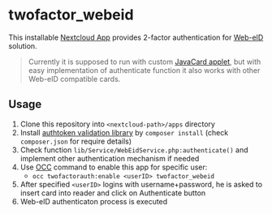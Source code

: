 # twofactor_webeid

This installable [Nextcloud App](https://docs.nextcloud.com/server/latest/admin_manual/apps_management.html#apps-management) provides 2-factor authentication for [Web-eID](https://web-eid.eu/) solution.

> Currently it is supposed to run with custom [JavaCard applet](https://github.com/Muzosh/web-eid-javacard-applet), but with easy implementation of authenticate function it also works with other Web-eID compatible cards.

## Usage

1. Clone this repository into `<nextcloud-path>/apps` directory
2. Install [authtoken validation library](https://github.com/Muzosh/web-eid-authtoken-validation-php) by `composer install` (check `composer.json` for require details)
3. Check function `lib/Service/WebEidService.php:authenticate()` and implement other authentication mechanism if needed
4. Use [OCC](https://docs.nextcloud.com/server/latest/admin_manual/configuration_server/occ_command.html?highlight=occ#using-the-occ-command) command to enable this app for specific user:
   * `occ twofactorauth:enable <userID> twofactor_webeid`
5. After specified `<userID>` logins with username+password, he is asked to insert card into reader and click on Authenticate button
6. Web-eID authenticaton process is executed

<!-- # (INGORE REST OF README - building the app is used for Nextcloud App Store publishing)
## Building the app

The app can be built by using the provided Makefile by running:

    make

This requires the following things to be present:

* make
* which
* tar: for building the archive
* curl: used if phpunit and composer are not installed to fetch them from the web
* npm: for building and testing everything JS, only required if a package.json is placed inside the **js/** folder

The make command will install or update Composer dependencies if a composer.json is present and also **npm run build** if a package.json is present in the **js/** folder. The npm **build** script should use local paths for build systems and package managers, so people that simply want to build the app won't need to install npm libraries globally, e.g.:

**package.json**:

```json
"scripts": {
    "test": "node node_modules/gulp-cli/bin/gulp.js karma",
    "prebuild": "npm install && node_modules/bower/bin/bower install && node_modules/bower/bin/bower update",
    "build": "node node_modules/gulp-cli/bin/gulp.js"
}
```

## Publish to App Store

First get an account for the [App Store](http://apps.nextcloud.com/) then run:

    make && make appstore

The archive is located in build/artifacts/appstore and can then be uploaded to the App Store.

## Running tests

You can use the provided Makefile to run all tests by using:

    make test

This will run the PHP unit and integration tests and if a package.json is present in the **js/** folder will execute **npm run test**

Of course you can also install [PHPUnit](http://phpunit.de/getting-started.html) and use the configurations directly:

    phpunit -c phpunit.xml

or:

    phpunit -c phpunit.integration.xml

for integration tests -->
